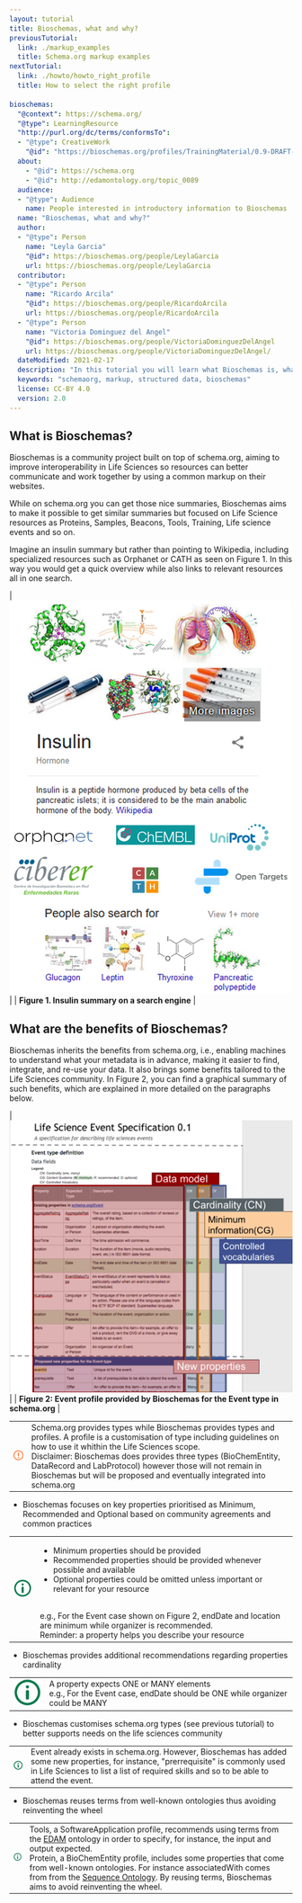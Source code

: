 ```yaml
---
layout: tutorial
title: Bioschemas, what and why?
previousTutorial:
  link: ./markup_examples
  title: Schema.org markup examples
nextTutorial:
  link: ./howto/howto_right_profile
  title: How to select the right profile

bioschemas:
  "@context": https://schema.org/
  "@type": LearningResource
  "http://purl.org/dc/terms/conformsTo":
  - "@type": CreativeWork
    "@id": "https://bioschemas.org/profiles/TrainingMaterial/0.9-DRAFT-2020_12_08/"
  about:
    - "@id": https://schema.org
    - "@id": http://edamontology.org/topic_0089
  audience:
  - "@type": Audience
    name: People interested in introductory information to Bioschemas
  name: "Bioschemas, what and why?"
  author:
  - "@type": Person
    name: "Leyla Garcia"
    "@id": https://bioschemas.org/people/LeylaGarcia
    url: https://bioschemas.org/people/LeylaGarcia
  contributor:
  - "@type": Person
    name: "Ricardo Arcila"
    "@id": https://bioschemas.org/people/RicardoArcila
    url: https://bioschemas.org/people/RicardoArcila
  - "@type": Person
    name: "Victoria Dominguez del Angel"
    "@id": https://bioschemas.org/people/VictoriaDominguezDelAngel
    url: https://bioschemas.org/people/VictoriaDominguezDelAngel/
  dateModified: 2021-02-17
  description: "In this tutorial you will learn what Bioschemas is, what the added value to schema.org.is and what the main elements in Bioschemas are"
  keywords: "schemaorg, markup, structured data, bioschemas"
  license: CC-BY 4.0
  version: 2.0
---
```


## What is Bioschemas?

Bioschemas is a community project built on top of schema.org, aiming to improve interoperability in Life Sciences so resources can better communicate and work together by using a common markup on their websites.

While on schema.org you can get those nice summaries, Bioschemas aims to make it possible to get similar summaries but focused on Life Science resources as Proteins, Samples, Beacons, Tools, Training, Life science events and so on.

Imagine an insulin summary but rather than pointing to Wikipedia, including specialized resources such as Orphanet or CATH as seen on Figure 1. In this way you would get a quick overview while also links to relevant resources all in one search.

| ![Figure 1. Insulin summary on a search engine](./images/insulin.png) |
| __Figure 1. Insulin summary on a search engine__ |

## What are the benefits of Bioschemas?

Bioschemas inherits the benefits from schema.org, i.e., enabling machines to understand what your metadata is in advance, making it easier to find, integrate, and re-use your data. It also brings some benefits tailored to the Life Sciences community. In Figure 2, you can find a graphical summary of such benefits, which are explained in more detailed on the paragraphs below.

| ![Figure 2. Insulin summary on a search engine](./images/ilustration_life_sciences_event.png) |
| __Figure 2: Event profile provided by Bioschemas for the Event type in schema.org__ |

<table>
  <tbody>
    <tr>
      <td align="center">
        <img src="./images/exclamation_mark.png" alt="warning">
      </td>
      <td>
        Schema.org provides types while Bioschemas provides types and profiles. A profile is a customisation of type including guidelines on how to use it whithin the Life Sciences scope. <br/>Disclaimer: Bioschemas does provides three types (BioChemEntity, DataRecord and LabProtocol) however those will not remain in Bioschemas but will be proposed and eventually integrated into schema.org
      </td>
    </tr>
  </tbody>
</table>


* Bioschemas focuses on key properties prioritised as Minimum, Recommended and Optional  based on community agreements and common practices

<table>
  <tbody>
    <tr>
      <td align="center">
        <img src="./images/information_mark.png" alt="info">
      </td>
      <td>
        <ul><li>Minimum properties should be provided</li><li>Recommended properties should be provided whenever possible and available</li><li>Optional properties could be omitted unless important or relevant for your resource</li></ul>
        <br/>
        e.g., For the Event case shown on Figure 2, endDate and location are minimum while organizer is recommended.
        <br/>
        Reminder: a property helps you describe your resource
      </td>
    </tr>
  </tbody>
</table>

* Bioschemas provides additional recommendations regarding properties cardinality

<table>
  <tbody>
    <tr>
      <td align="center">
        <img src="./images/information_mark.png" alt="info">
      </td>
      <td>
        A property expects ONE or MANY elements
        <br/>
e.g., For the Event case, endDate should be ONE while organizer could be MANY
      </td>
    </tr>
  </tbody>
</table>

* Bioschemas customises schema.org types (see previous tutorial) to better supports needs on the life sciences community

<table>
  <tbody>
    <tr>
      <td align="center">
        <img src="./images/information_mark.png" alt="info">
      </td>
      <td>
        Event already exists in schema.org. However, Bioschemas has added some new properties, for instance, "prerrequisite" is commonly used in Life Sciences to list a list of required skills and so to be able to attend the event.
      </td>
    </tr>
  </tbody>
</table>

* Bioschemas reuses terms from well-known ontologies thus avoiding reinventing the wheel

<table>
  <tbody>
    <tr>
      <td align="center">
        <img src="./images/information_mark.png" alt="info">
      </td>
      <td>
        Tools, a SoftwareApplication profile, recommends using terms from the <a href="http://bioportal.bioontology.org/ontologies/EDAM">EDAM</a> ontology in order to specify, for instance, the input and output expected.
        <br/>
        Protein, a BioChemEntity profile, includes some properties that come from well-known ontologies. For instance associatedWith comes from from the <a href="https://www.ebi.ac.uk/ols/ontologies/so">Sequence Ontology</a>. By reusing terms, Bioschemas aims to avoid reinventing the wheel.
      </td>
    </tr>
  </tbody>
</table>
